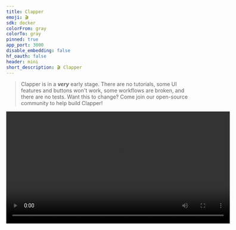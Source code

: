 ```yaml
---
title: Clapper
emoji: 🎬
sdk: docker
colorFrom: gray
colorTo: gray
pinned: true
app_port: 3000
disable_embedding: false
hf_oauth: false
header: mini
short_description: 🎬 Clapper
---
```


> Clapper is in a **_very_** early stage. There are no tutorials, some UI features and buttons won't work, some workflows are broken, and there are no tests.
> Want this to change? Come join our open-source community to help build Clapper!

<video src='https://github.com/jbilcke-hf/clapper/blob/main/documentation/videos/20240826.mp4' width=600 />

# Introduction

🎬 Clapper is an open-source AI story visualization tool.

Prototyped [a year ago](https://www.loom.com/share/25b60750a32c4183b7fadc622d7c0120?sid=f1173e95-1ec8-4be2-831d-54b18e835367), Clapper is not designed to replace traditional video editors or modern AI editors using 3D scenes as input.

Clapper's philosophy is for anyone to create videos using AI through an interactive, iterative and intuitive process, without the need for external tools, filmmaking or AI engineering skills.

In Clapper you don't edit a sequence of video and audio files directly, but iterate (with the help from your AI assistant) over your story using high-level abstractions such as characters, locations, weather, time period, style etc.

To this end I am also working on a Director's Mode, where you can just put the video in fullscreen, sit confortably in your director's chair (or couch), shouting orders at your AI set assistant to produce your movie.

# Public alpha access

A public instance of Clapper is currently hosted on [Hugging Face](https://huggingface.co/spaces/jbilcke-hf/clapper/tree/main), you can try it at [Clapper.app](https://clapper.app/)

# Open-source philosophy

The whole the project is open-source.

To participate, please join us on [Discord](https://discord.com/invite/AEruz9B92B).

The roadmap is public, too: [Clapper roadmap](https://github.com/users/jbilcke-hf/projects/6/views/4).

# Badges

- Build and tests status: [![E2E & Unit Tests](https://github.com/jbilcke-hf/clapper/actions/workflows/tests.yml/badge.svg)](https://github.com/jbilcke-hf/clapper/actions/workflows/tests.yml)

- Sponsor a feature: (temporary disabled due to an issue with the bounty provider)

# Bounty Sponsors

Those generous sponsors are paying for code bounties:

- Moon ([github](https://github.com/lalalune), [twitter](https://x.com/spatialweeb), [website](https://www.moon.graphics))

# Want to contribute?

## For users or corporations

### Sponsor specific features

!!  ATTENTION: there is currently an issue with the platform we initially used for bounties. We are looking for an alternative solution. !!

## For developers

### Licence

Clapper is under a GPL v3 licence, see the [LICENCE](LICENSE.txt) file for more information. This is a similar licensing to apps like ComfyUI or Blender.


### Installation

### Prerequisites

As a prerequisite you need to have [git lfs](https://git-lfs.com/) installed (see the `.gitattributes` file at the root of project):

```bash
git lfs install
```

You will also need to install [Bun](https://bun.sh/docs/installation)

Clapper has been tested with Node `20.15.1`.

To make sure you use this version, you can use [NVM](https://github.com/nvm-sh/nvm) to activate it:

```bash
nvm install
nvm use
```

If you find that Clapper is working with a more recent (stable) version of Node, or have a better version management to suggest, please open a ticket.

### Installation

Install the dependencies.

`--include=optional` is to make sure optional dependencies are installed (pre-build native modules compatible with your system)

```bash
bun i
```

You can run the following command to build the app, making sure all the types are consistant and properly set:

```bash
npm run build
```

### Running the web app


Then run the actual app, the first time you go to localhost:3000 after typing this command, the app will compile, which can take a minute (like, literally: `Compiled / in 52.6s (6372 modules)`)

```bash
bun run dev
```

### Running the app with Electron


An Electron build is in progress.

There are still some things to debug and figure out, but if you are a developer you can try it out by starting Clapper through Electron like this:


```bash
cd packages/app
bun run electron:start
```

If that doesn't work for you (issue with node-gyp, setuptools, distutils etc) you might have to run:

```bash
python3 -m pip install --break-system-packages setuptools
```

You can also build Clapper for your operating system by typing:

```bash
cd packages/app
bun run electron:make
```

You might see a DeprecationWarning message written in red at the end but that's only a warning, just open `./out/make` to check if the build worked.

### Code conventions

I have setup Prettier and ESLint, they use some basic rules (you can propose new rules if you want to)

### Testing

To run all the tests (unit and e2e) please run: 

```bash
bun run test
```

This is not instantaneous: playwright may seems to do nothing for a while at first.

@jbilcke-hf is working to add more tests, and will also act as the "QA engineer".

#### Unit tests

Note: I've just added Vitest so we only have a few tests for now.


To run the test without watching, type:

```bash
cd packages/app
bun run test:unit:ci
```

To run the tests with watching, type:

```bash
cd packages/app
bun run test:unit:watch
```

#### End-to-end tests

Note: I've just added Playwright, but we don't really have tests yet.

Please note that due to the app needing to build during 30~60s (depending on the speed of your computer), running those tests may
take some time to execute.

`bun run test:e2e`

More Playwright commands:
  `bunx playwright test`
    Runs the end-to-end tests.

  `bunx playwright test --ui`
    Starts the interactive UI mode.

  `bunx playwright test --project=chromium`
    Runs the tests only on Desktop Chrome.

  `bunx playwright test example`
    Runs the tests in a specific file.

 ` bunx playwright test --debug`
    Runs the tests in debug mode.

  `bunx playwright codegen`
    Auto generate tests with Codegen.

We suggest that you begin by typing:

    `bunx playwright test`


### Architecture

![Arch|800](documentation/diagrams/architecture-draft.png)

For convenience, you can access and inspect any of the services at runtime (in the browser's JS console) by typing `useUI.getState(), useIO.getState()` etc
